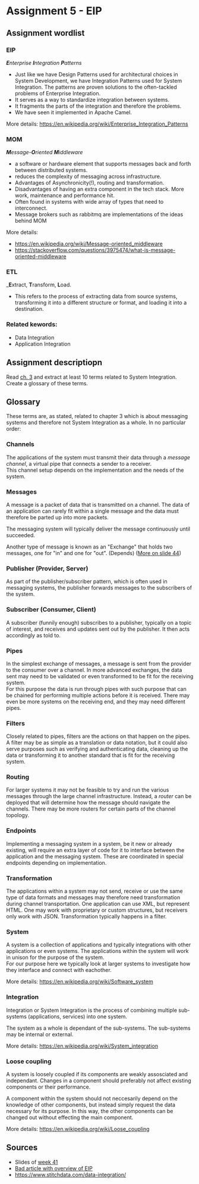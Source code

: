 # Assignment 5 - EIP

## Assignment wordlist
### EIP
_**E**nterprise **I**ntegration **P**atterns_
- Just like we have Design Patterns used for architectural choices in System Development, we have Integration Patterns used for System Integration. The patterns are proven solutions to the often-tackled problems of Enterprise Integration.
- It serves as a way to standardize integration between systems.
- It fragments the parts of the integration and therefore the problems.
- We have seen it implemented in Apache Camel.

More details: https://en.wikipedia.org/wiki/Enterprise_Integration_Patterns

### MOM
_**M**essage-**O**riented **M**iddleware_
- a software or hardware element that supports messages back and forth between distributed systems.
- reduces the complexity of messaging across infrastructure.
- Advantages of Asynchronicity(!), routing and transformation.
- Disadvantages of having an extra component in the tech stack. More work, maintenance and performance hit.
- Often found in systems with wide array of types that need to interconnect.
- Message brokers such as rabbitmq are implementations of the ideas behind MOM

More details: 
- https://en.wikipedia.org/wiki/Message-oriented_middleware
- https://stackoverflow.com/questions/3975474/what-is-message-oriented-middleware

### ETL 
_**E**xtract, **T**ransform, **L**oad. 
- This refers to the process of extracting data from source systems, transforming it into a different structure or format, and loading it into a destination.

### Related kewords:
- Data Integration
- Application Integration

## Assignment descriptiopn
Read [ch. 3](https://www.enterpriseintegrationpatterns.com/docs/EnterpriseIntegrationPatterns_HohpeWoolf_ch03.pdf) and extract at least 10 terms related to System Integration. Create a glossary of these terms.

## Glossary

These terms are, as stated, related to chapter 3 which is about messaging systems and therefore not System Integration as a whole. In no particular order:

### Channels
The applications of the system must transmit their data through a *message channel*, a virtual pipe that connects a sender to a receiver.  
This channel setup depends on the implementation and the needs of the system.

### Messages
A message is a packet of data that is transmitted on a channel. The data of an application can rarely fit within a single message and the data must therefore be parted up into more packets.

The messaging system will typically deliver the message continuously until succeeded.

Another type of message is known as an "Exchange" that holds two messages, one for "in" and one for "out". (Depends)
([More on slide 44](https://datsoftlyngby.github.io/soft2021fall/resources/ba584114-p7-eip.pdf))


### Publisher (Provider, Server)
As part of the publisher/subscriber pattern, which is often used in messaging systems, the publisher forwards messages to the subscribers of the system.

### Subscriber (Consumer, Client)
A subscriber (funnily enough) subscribes to a publisher, typically on a topic of interest, and receives and updates sent out by the publisher. It then acts accordingly as told to.

### Pipes
In the simplest exchange of messages, a message is sent from the provider to the consumer over a channel. In more advanced exchanges, the data sent may need to be validated or even transformed to be fit for the receiving system.  
For this purpose the data is run through pipes with such purpose that can be chained for performing multiple actions before it is received. There may even be more systems on the receiving end, and they may need different pipes.
  
### Filters
Closely related to pipes, filters are the actions on that happen on the pipes. A filter may be as simple as a translation or data notation, but it could also serve purposes such as verifying and authenticating data, cleaning up the data or transforming it to another standard that is fit for the receiving system.

### Routing
For larger systems it may not be feasible to try and run the various messages through the large channel infrastructure.   Instead, a *router* can be deployed that will determine how the message should navigate the channels. There may be more routers for certain parts of the channel topology.
  
### Endpoints
Implementing a messaging system in a system, be it new or already existing, will require an extra layer of code for it to interface between the application and the messaging system. These are coordinated in special endpoints depending on implementation.

### Transformation
The applications within a system may not send, receive or use the same type of data formats and messages may therefore need transformation during channel transportation. One application can use XML, but represent HTML. One may work with proprietary or custom structures, but receivers only work with JSON. Transformation typically happens in a filter.

### System
A system is a collection of applications and typically integrations with other applications or even systems. The applications within the system will work in unison for the purpose of the system.  
For our purpose here we typically look at larger systems to investigate how they interface and connect with eachother.

More details: https://en.wikipedia.org/wiki/Software_system

### Integration
Integration or System Integration is the process of combining multiple sub-systems (applications, services) into one system.

The system as a whole is dependant of the sub-systems. The sub-systems may be internal or external.

More details: https://en.wikipedia.org/wiki/System_integration

### Loose coupling 
A system is loosely coupled if its components are weakly assosciated and independant. Changes in a component should preferably not affect existing components or their performance.

A component within the system should not neccesarily depend on the knowledge of other components, but instead simply request the data necessary for its purpose. In this way, the other components can be changed out without effecting the main component.

More details: https://en.wikipedia.org/wiki/Loose_coupling


## Sources
- Slides of [week 41](https://datsoftlyngby.github.io/soft2021fall/SI/week-41/#6-application-integration-middleware)
- [Bad article with overview of EIP](https://warren2lynch.medium.com/enterprise-integration-patterns-eip-tutorial-f6d7134f67ae)
- https://www.stitchdata.com/data-integration/